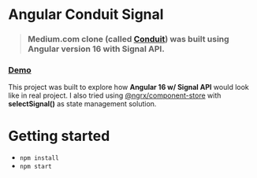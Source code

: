 # Angular Conduit Signal 

> ### Medium.com clone (called [Conduit](https://dev--taupe-pithivier-3c339a.netlify.app/#/)) was built using Angular version 16 with Signal API.
### [Demo](https://dev--taupe-pithivier-3c339a.netlify.app/#/)

This project was built to explore how **Angular 16 w/ Signal API** would look like in real project. I also tried using [@ngrx/component-store](https://ngrx.io/guide/component-store) with **selectSignal()** as state management solution.


# Getting started

- `npm install`
- `npm start`
